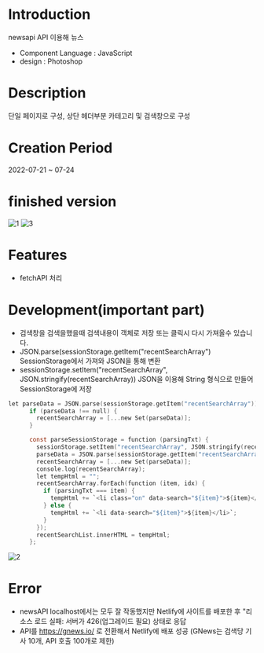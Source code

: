 # Introduction
newsapi API 이용해 뉴스
* Component Language : JavaScript
* design : Photoshop

# Description
단일 페이지로 구성, 상단 헤더부분 카테고리 및 검색창으로 구성

# Creation Period
2022-07-21 ~ 07-24

# finished version
![1](https://user-images.githubusercontent.com/102776957/190958766-53d4a0b5-95e2-49fa-af0a-c3c3381e77c1.jpg)
![3](https://user-images.githubusercontent.com/102776957/190960059-f6572d99-4ca0-471d-8f32-6aba71f30cdf.jpg)

# Features
* fetchAPI 처리

# Development(important part)

* 검색창을 검색을했을때 검색내용이 객체로 저장 또는 클릭시 다시 가져올수 있습니다.
* JSON.parse(sessionStorage.getItem("recentSearchArray") SessionStorage에서 가져와 JSON을 통해 변환
* sessionStorage.setItem("recentSearchArray", JSON.stringify(recentSearchArray)) JSON을 이용해 String 형식으로 만들어 SessionStorage에 저장 
```C
let parseData = JSON.parse(sessionStorage.getItem("recentSearchArray"));
      if (parseData !== null) {
        recentSearchArray = [...new Set(parseData)];
      }

      const parseSessionStorage = function (parsingTxt) {
        sessionStorage.setItem("recentSearchArray", JSON.stringify(recentSearchArray));
        parseData = JSON.parse(sessionStorage.getItem("recentSearchArray"));
        recentSearchArray = [...new Set(parseData)];
        console.log(recentSearchArray);
        let tempHtml = "";
        recentSearchArray.forEach(function (item, idx) {
          if (parsingTxt === item) {
            tempHtml += `<li class="on" data-search="${item}">${item}</li>`;
          } else {
            tempHtml += `<li data-search="${item}">${item}</li>`;
          }
        });
        recentSearchList.innerHTML = tempHtml;
      };
```
![2](https://user-images.githubusercontent.com/102776957/190959687-75ce0b19-5de4-451c-9b07-61f04cbd66f2.jpg)


# Error
* newsAPI localhost에서는 모두 잘 작동했지만 Netlify에 사이트를 배포한 후 "리소스 로드 실패: 서버가 426(업그레이드 필요) 상태로 응답
* API를 https://gnews.io/ 로 전환해서 Netlify에 배포 성공 (GNews는 검색당 기사 10개, API 호출 100개로 제한)
